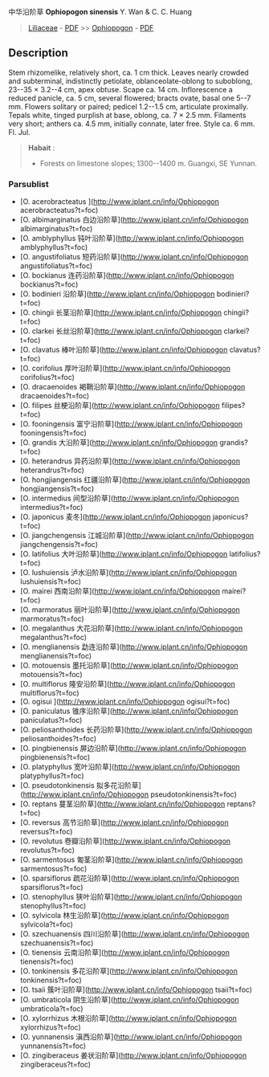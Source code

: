 中华沿阶草 **Ophiopogon sinensis** Y. Wan & C. C. Huang

> [Liliaceae](http://www.iplant.cn/info/Liliaceae?t=foc) - [PDF](http://www.iplant.cn/foc/pdf/Liliaceae.pdf) >> [Ophiopogon](http://www.iplant.cn/info/Ophiopogon?t=foc) - [PDF](http://www.iplant.cn/foc/pdf/Ophiopogon.pdf)

## Description

Stem rhizomelike, relatively short, ca. 1 cm thick. Leaves nearly crowded and subterminal, indistinctly petiolate, oblanceolate-oblong to suboblong, 23--35 × 3.2--4 cm, apex obtuse. Scape ca. 14 cm. Inflorescence a reduced panicle, ca. 5 cm, several flowered; bracts ovate, basal one 5--7 mm. Flowers solitary or paired; pedicel 1.2--1.5 cm, articulate proximally. Tepals white, tinged purplish at base, oblong, ca. 7 × 2.5 mm. Filaments very short; anthers ca. 4.5 mm, initially connate, later free. Style ca. 6 mm. Fl. Jul.


> **Habait** : 
>* Forests on limestone slopes; 1300--1400 m. Guangxi, SE Yunnan.



### Parsublist

* [O.  acerobracteatus  ](http://www.iplant.cn/info/Ophiopogon acerobracteatus?t=foc)
* [O.  albimarginatus  白边沿阶草](http://www.iplant.cn/info/Ophiopogon albimarginatus?t=foc)
* [O.  amblyphyllus  钝叶沿阶草](http://www.iplant.cn/info/Ophiopogon amblyphyllus?t=foc)
* [O.  angustifoliatus  短药沿阶草](http://www.iplant.cn/info/Ophiopogon angustifoliatus?t=foc)
* [O.  bockianus  连药沿阶草](http://www.iplant.cn/info/Ophiopogon bockianus?t=foc)
* [O.  bodinieri  沿阶草](http://www.iplant.cn/info/Ophiopogon bodinieri?t=foc)
* [O.  chingii  长茎沿阶草](http://www.iplant.cn/info/Ophiopogon chingii?t=foc)
* [O.  clarkei  长丝沿阶草](http://www.iplant.cn/info/Ophiopogon clarkei?t=foc)
* [O.  clavatus  棒叶沿阶草](http://www.iplant.cn/info/Ophiopogon clavatus?t=foc)
* [O.  corifolius  厚叶沿阶草](http://www.iplant.cn/info/Ophiopogon corifolius?t=foc)
* [O.  dracaenoides  褐鞘沿阶草](http://www.iplant.cn/info/Ophiopogon dracaenoides?t=foc)
* [O.  filipes  丝梗沿阶草](http://www.iplant.cn/info/Ophiopogon filipes?t=foc)
* [O.  fooningensis  富宁沿阶草](http://www.iplant.cn/info/Ophiopogon fooningensis?t=foc)
* [O.  grandis  大沿阶草](http://www.iplant.cn/info/Ophiopogon grandis?t=foc)
* [O.  heterandrus  异药沿阶草](http://www.iplant.cn/info/Ophiopogon heterandrus?t=foc)
* [O.  hongjiangensis  红疆沿阶草](http://www.iplant.cn/info/Ophiopogon hongjiangensis?t=foc)
* [O.  intermedius  间型沿阶草](http://www.iplant.cn/info/Ophiopogon intermedius?t=foc)
* [O.  japonicus  麦冬](http://www.iplant.cn/info/Ophiopogon japonicus?t=foc)
* [O.  jiangchengensis  江城沿阶草](http://www.iplant.cn/info/Ophiopogon jiangchengensis?t=foc)
* [O.  latifolius  大叶沿阶草](http://www.iplant.cn/info/Ophiopogon latifolius?t=foc)
* [O.  lushuiensis  泸水沿阶草](http://www.iplant.cn/info/Ophiopogon lushuiensis?t=foc)
* [O.  mairei  西南沿阶草](http://www.iplant.cn/info/Ophiopogon mairei?t=foc)
* [O.  marmoratus  丽叶沿阶草](http://www.iplant.cn/info/Ophiopogon marmoratus?t=foc)
* [O.  megalanthus  大花沿阶草](http://www.iplant.cn/info/Ophiopogon megalanthus?t=foc)
* [O.  menglianensis  勐连沿阶草](http://www.iplant.cn/info/Ophiopogon menglianensis?t=foc)
* [O.  motouensis  墨托沿阶草](http://www.iplant.cn/info/Ophiopogon motouensis?t=foc)
* [O.  multiflorus  隆安沿阶草](http://www.iplant.cn/info/Ophiopogon multiflorus?t=foc)
* [O.  ogisui  ](http://www.iplant.cn/info/Ophiopogon ogisui?t=foc)
* [O.  paniculatus  锥序沿阶草](http://www.iplant.cn/info/Ophiopogon paniculatus?t=foc)
* [O.  peliosanthoides  长药沿阶草](http://www.iplant.cn/info/Ophiopogon peliosanthoides?t=foc)
* [O.  pingbienensis  屏边沿阶草](http://www.iplant.cn/info/Ophiopogon pingbienensis?t=foc)
* [O.  platyphyllus  宽叶沿阶草](http://www.iplant.cn/info/Ophiopogon platyphyllus?t=foc)
* [O.  pseudotonkinensis  拟多花沿阶草](http://www.iplant.cn/info/Ophiopogon pseudotonkinensis?t=foc)
* [O.  reptans  蔓茎沿阶草](http://www.iplant.cn/info/Ophiopogon reptans?t=foc)
* [O.  reversus  高节沿阶草](http://www.iplant.cn/info/Ophiopogon reversus?t=foc)
* [O.  revolutus  卷瓣沿阶草](http://www.iplant.cn/info/Ophiopogon revolutus?t=foc)
* [O.  sarmentosus  匍茎沿阶草](http://www.iplant.cn/info/Ophiopogon sarmentosus?t=foc)
* [O.  sparsiflorus  疏花沿阶草](http://www.iplant.cn/info/Ophiopogon sparsiflorus?t=foc)
* [O.  stenophyllus  狭叶沿阶草](http://www.iplant.cn/info/Ophiopogon stenophyllus?t=foc)
* [O.  sylvicola  林生沿阶草](http://www.iplant.cn/info/Ophiopogon sylvicola?t=foc)
* [O.  szechuanensis  四川沿阶草](http://www.iplant.cn/info/Ophiopogon szechuanensis?t=foc)
* [O.  tienensis  云南沿阶草](http://www.iplant.cn/info/Ophiopogon tienensis?t=foc)
* [O.  tonkinensis  多花沿阶草](http://www.iplant.cn/info/Ophiopogon tonkinensis?t=foc)
* [O.  tsaii  簇叶沿阶草](http://www.iplant.cn/info/Ophiopogon tsaii?t=foc)
* [O.  umbraticola  阴生沿阶草](http://www.iplant.cn/info/Ophiopogon umbraticola?t=foc)
* [O.  xylorrhizus  木根沿阶草](http://www.iplant.cn/info/Ophiopogon xylorrhizus?t=foc)
* [O.  yunnanensis  滇西沿阶草](http://www.iplant.cn/info/Ophiopogon yunnanensis?t=foc)
* [O.  zingiberaceus  姜状沿阶草](http://www.iplant.cn/info/Ophiopogon zingiberaceus?t=foc)
